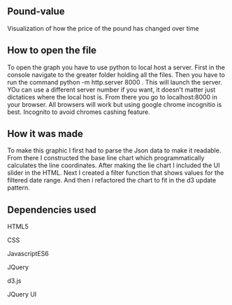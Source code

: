 ## Pound-value
Visualization of how the price of the pound has changed over time


## How to open the file

To open the graph you have to use python to local host a server. 
First in the console navigate to the greater folder holding all the files. 
Then you have to run the command python -m http.server 8000 . 
This will launch the server. YOu can use a different server number if you want, it doesn't matter just dictatices where the local host is.
From there you go to localhost:8000 in your browser. All browsers will work but using google chrome incognitio is best. Incognito to avoid chromes cashing feature.

## How it was made

To make this graphic I first had to parse the Json data to make it readable. From there I constructed the base line chart which programmatically calculates the line coordinates. After making the lie chart I included the UI slider in the HTML. Next I created a filter function that shows values for the filtered date range. And then i refactored the chart to fit in the d3 update pattern. 

## Dependencies used

HTML5 

CSS

JavascriptES6

JQuery 

d3.js

JQuery UI
